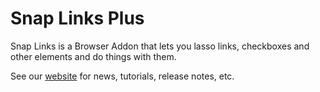 # Snap Links Plus

Snap Links is a Browser Addon that lets you lasso links, checkboxes and other elements and do things with them.

See our [website](http://cpriest.github.io/SnapLinksPlus/) for news, tutorials, release notes, etc.
